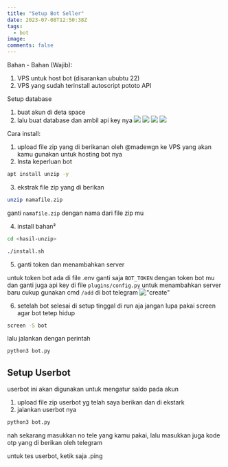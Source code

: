 ```yaml
---
title: "Setup Bot Seller"
date: 2023-07-08T12:50:38Z
tags:
  - bot
image:
comments: false
---
```

Bahan - Bahan (Wajib):
1. VPS untuk host bot (disarankan ububtu 22)
2. VPS yang sudah terinstall autoscript pototo API




Setup database
1. buat akun di deta space
2. lalu buat database dan ambil api key nya
![](https://telegra.ph/file/7bc6ad9c1d736c2687487.jpg)
![](https://telegra.ph/file/79efa9a9c0c10efca9cfa.jpg)
![](https://telegra.ph/file/8f408e994cba3b3eb2b84.jpg)
![](https://telegra.ph/file/c642d47aa44e5a0f9ccc7.jpg)


Cara install:
1. upload file zip yang di berikanan oleh @madewgn ke VPS yang akan kamu gunakan untuk hosting bot nya
2. Insta keperluan bot
```bash
apt install unzip -y
```
3. ekstrak file zip yang di berikan 
```bash
unzip namafile.zip
```
ganti `namafile.zip` dengan nama dari file zip mu

4. install bahan²
```bash
cd <hasil-unzip>
```
```bash
./install.sh
```

5. ganti token dan menambahkan server

untuk token bot ada di file .env
ganti saja `BOT_TOKEN` dengan token bot mu dan ganti juga api key di file `plugins/config.py`
untuk menambahkan server baru cukup gunakan cmd `/add` di bot telegram
!["create"](https://telegra.ph/file/60743abc47fe3f6fb32d6.jpg)

6. setelah bot selesai di setup tinggal di run aja
jangan lupa pakai screen agar bot tetep hidup
```bash
screen -S bot
```
lalu jalankan dengan perintah
```bash
python3 bot.py
```



## Setup Userbot
userbot ini akan digunakan untuk mengatur saldo pada akun

1. upload file zip userbot yg telah saya berikan dan di ekstark
2. jalankan userbot nya
```bash
python3 bot.py
```

nah sekarang masukkan no tele yang kamu pakai, lalu masukkan juga kode otp yang di berikan oleh telegram

untuk tes userbot, ketik saja .ping
